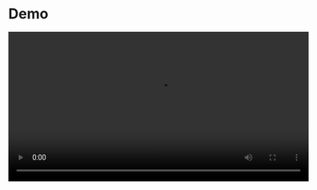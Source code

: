 # Demo

<div align="center">
  <video src="https://github.com/user-attachments/assets/64b9841f-26ad-47aa-b0f6-8ccf502bb7fd" controls width="600"></video>
</div>
